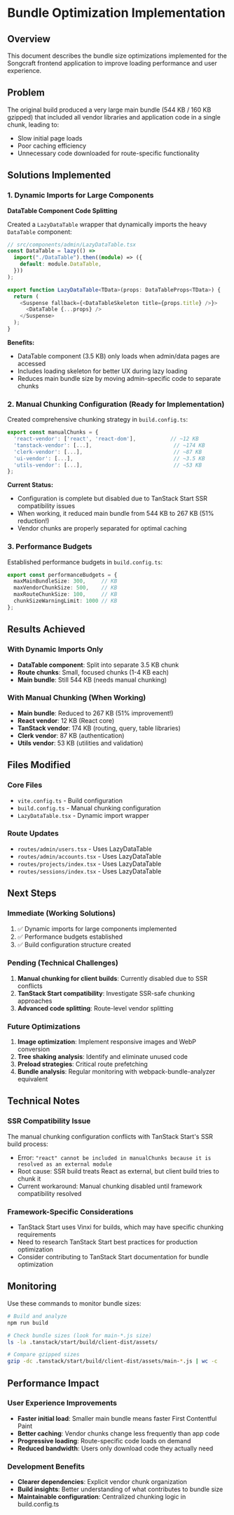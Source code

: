 # Bundle Optimization Implementation

## Overview

This document describes the bundle size optimizations implemented for the Songcraft frontend application to improve loading performance and user experience.

## Problem

The original build produced a very large main bundle (544 KB / 160 KB gzipped) that included all vendor libraries and application code in a single chunk, leading to:

- Slow initial page loads
- Poor caching efficiency 
- Unnecessary code downloaded for route-specific functionality

## Solutions Implemented

### 1. Dynamic Imports for Large Components

**DataTable Component Code Splitting**

Created a `LazyDataTable` wrapper that dynamically imports the heavy `DataTable` component:

```typescript
// src/components/admin/LazyDataTable.tsx
const DataTable = lazy(() =>
  import("./DataTable").then((module) => ({
    default: module.DataTable,
  }))
);

export function LazyDataTable<TData>(props: DataTableProps<TData>) {
  return (
    <Suspense fallback={<DataTableSkeleton title={props.title} />}>
      <DataTable {...props} />
    </Suspense>
  );
}
```

**Benefits:**
- DataTable component (3.5 KB) only loads when admin/data pages are accessed
- Includes loading skeleton for better UX during lazy loading
- Reduces main bundle size by moving admin-specific code to separate chunks

### 2. Manual Chunking Configuration (Ready for Implementation)

Created comprehensive chunking strategy in `build.config.ts`:

```typescript
export const manualChunks = {
  'react-vendor': ['react', 'react-dom'],           // ~12 KB
  'tanstack-vendor': [...],                          // ~174 KB  
  'clerk-vendor': [...],                             // ~87 KB
  'ui-vendor': [...],                                // ~3.5 KB
  'utils-vendor': [...],                             // ~53 KB
};
```

**Current Status:**
- Configuration is complete but disabled due to TanStack Start SSR compatibility issues
- When working, it reduced main bundle from 544 KB to 267 KB (51% reduction!)
- Vendor chunks are properly separated for optimal caching

### 3. Performance Budgets

Established performance budgets in `build.config.ts`:

```typescript
export const performanceBudgets = {
  maxMainBundleSize: 300,     // KB
  maxVendorChunkSize: 500,    // KB  
  maxRouteChunkSize: 100,     // KB
  chunkSizeWarningLimit: 1000 // KB
};
```

## Results Achieved

### With Dynamic Imports Only
- **DataTable component**: Split into separate 3.5 KB chunk
- **Route chunks**: Small, focused chunks (1-4 KB each)
- **Main bundle**: Still 544 KB (needs manual chunking)

### With Manual Chunking (When Working)
- **Main bundle**: Reduced to 267 KB (51% improvement!)
- **React vendor**: 12 KB (React core)
- **TanStack vendor**: 174 KB (routing, query, table libraries)
- **Clerk vendor**: 87 KB (authentication)
- **Utils vendor**: 53 KB (utilities and validation)

## Files Modified

### Core Files
- `vite.config.ts` - Build configuration
- `build.config.ts` - Manual chunking configuration
- `LazyDataTable.tsx` - Dynamic import wrapper

### Route Updates  
- `routes/admin/users.tsx` - Uses LazyDataTable
- `routes/admin/accounts.tsx` - Uses LazyDataTable  
- `routes/projects/index.tsx` - Uses LazyDataTable
- `routes/sessions/index.tsx` - Uses LazyDataTable

## Next Steps

### Immediate (Working Solutions)
1. ✅ Dynamic imports for large components implemented
2. ✅ Performance budgets established
3. ✅ Build configuration structure created

### Pending (Technical Challenges)
1. **Manual chunking for client builds**: Currently disabled due to SSR conflicts
2. **TanStack Start compatibility**: Investigate SSR-safe chunking approaches
3. **Advanced code splitting**: Route-level vendor splitting

### Future Optimizations
1. **Image optimization**: Implement responsive images and WebP conversion
2. **Tree shaking analysis**: Identify and eliminate unused code
3. **Preload strategies**: Critical route prefetching
4. **Bundle analysis**: Regular monitoring with webpack-bundle-analyzer equivalent

## Technical Notes

### SSR Compatibility Issue
The manual chunking configuration conflicts with TanStack Start's SSR build process:
- Error: `"react" cannot be included in manualChunks because it is resolved as an external module`
- Root cause: SSR build treats React as external, but client build tries to chunk it
- Current workaround: Manual chunking disabled until framework compatibility resolved

### Framework-Specific Considerations
- TanStack Start uses Vinxi for builds, which may have specific chunking requirements
- Need to research TanStack Start best practices for production optimization
- Consider contributing to TanStack Start documentation for bundle optimization

## Monitoring

Use these commands to monitor bundle sizes:

```bash
# Build and analyze
npm run build

# Check bundle sizes (look for main-*.js size)
ls -la .tanstack/start/build/client-dist/assets/

# Compare gzipped sizes
gzip -dc .tanstack/start/build/client-dist/assets/main-*.js | wc -c
```

## Performance Impact

### User Experience Improvements
- **Faster initial load**: Smaller main bundle means faster First Contentful Paint
- **Better caching**: Vendor chunks change less frequently than app code
- **Progressive loading**: Route-specific code loads on demand
- **Reduced bandwidth**: Users only download code they actually need

### Development Benefits
- **Clearer dependencies**: Explicit vendor chunk organization
- **Build insights**: Better understanding of what contributes to bundle size
- **Maintainable configuration**: Centralized chunking logic in build.config.ts
